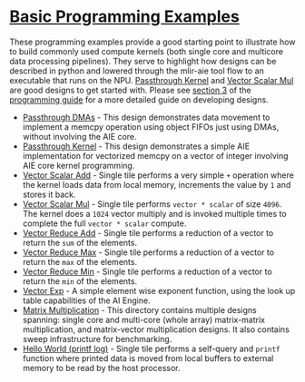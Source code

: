 <!---//===- README.md --------------------------*- Markdown -*-===//
//
// This file is licensed under the Apache License v2.0 with LLVM Exceptions.
// See https://llvm.org/LICENSE.txt for license information.
// SPDX-License-Identifier: Apache-2.0 WITH LLVM-exception
//
// Copyright (C) 2024, Advanced Micro Devices, Inc.
// 
//===----------------------------------------------------------------------===//-->

# <ins>Basic Programming Examples</ins>

These programming examples provide a good starting point to illustrate how to build commonly used compute kernels (both single core and multicore data processing pipelines). They serve to highlight how designs can be described in python and lowered through the mlir-aie tool flow to an executable that runs on the NPU. [Passthrough Kernel](./passthrough_kernel) and [Vector Scalar Mul](./vector_scalar_mul) are good designs to get started with. Please see [section 3](../../programming_guide/section-3/) of the [programming guide](../../programming_guide/) for a more detailed guide on developing designs.

* [Passthrough DMAs](./passthrough_dmas) - This design demonstrates data movement to implement a memcpy operation using object FIFOs just using DMAs, without involving the AIE core. 
* [Passthrough Kernel](./passthrough_kernel) - This design demonstrates a simple AIE implementation for vectorized memcpy on a vector of integer involving AIE core kernel programming.
* [Vector Scalar Add](./vector_scalar_add) - Single tile performs a very simple `+` operation where the kernel loads data from local memory, increments the value by `1` and stores it back.
* [Vector Scalar Mul](./vector_scalar_mul) - Single tile performs `vector * scalar` of size `4096`. The kernel does a `1024` vector multiply and is invoked multiple times to complete the full `vector * scalar` compute.
* [Vector Reduce Add](./vector_reduce_add) - Single tile performs a reduction of a vector to return the `sum` of the elements.
* [Vector Reduce Max](./vector_reduce_max) - Single tile performs a reduction of a vector to return the `max` of the elements.
* [Vector Reduce Min](./vector_reduce_min) - Single tile performs a reduction of a vector to return the `min` of the elements.
* [Vector Exp](./vector_exp) - A simple element wise exponent function, using the look up table capabilities of the AI Engine.
* [Matrix Multiplication](./matrix_multiplication) - This directory contains multiple designs spanning: single core and multi-core (whole array) matrix-matrix multiplication, and matrix-vector multiplication designs. It also contains sweep infrastructure for benchmarking.
* [Hello World (printf log)](./log_hello_world) - Single tile performs a self-query and `printf` function where printed data is moved from local buffers to external memory to be read by the host processor.

